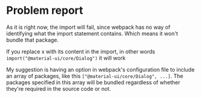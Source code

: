 # Problem report

As it is right now, the import will fail, since webpack has no way of identifying what the import statement contains. Which means it won't bundle that package.

If you replace x with its content in the import, in other words ```import("@material-ui/core/Dialog")``` it will work

My suggestion is having an option in webpack's configuration file to include an array of packages, like this ```["@material-ui/core/Dialog", ...]```. The packages specified in this array will be bundled regardless of whether they're required in the source code or not.
